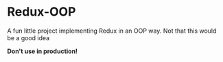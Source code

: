 # Redux-OOP
A fun little project implementing Redux in an OOP way. Not that this would be a good idea

**Don't use in production!**
